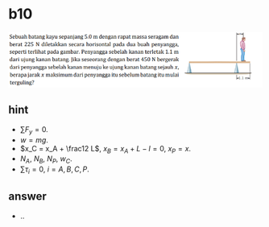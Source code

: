 # b10
![](../img/b10.png)


## hint
+ $\displaystyle \sum F_y = 0$.
+ $w = mg$.
+ $x_C = x_A + \frac12 L$, $x_B = x_A + L - l = 0$, $x_P = x$.
+ $N_A$, $N_B$, $N_P$, $w_C$.
+ $\displaystyle \sum \tau_i = 0$, $i = A, B, C, P$.


## answer
+ ..